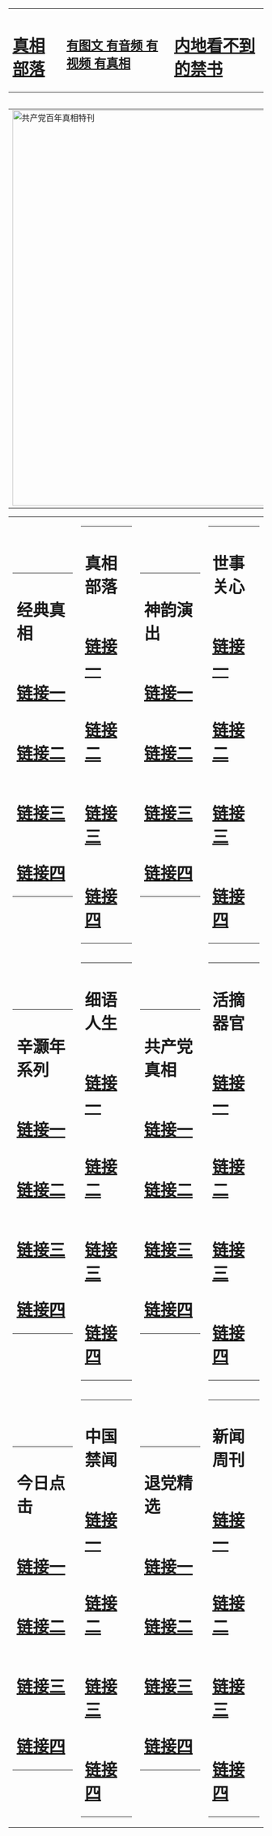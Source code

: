 <table><tr><td><H1><a href="http://zx.hopto.me/8qqh5">真相部落</a></H1></td><td><H2><a href="http://zx.hopto.me/b6mmy">有图文 有音频 有视频 有真相</a></H2><td><H1><a href="http://zx.hopto.me/3re45"> 内地看不到的禁书</a></H1></td></table><table><table><tr><td><a href="http://zx.hopto.me/c7zhs"><img src="http://9456.j91.redexplode.net/zx/bngcd/gcdbnzx.jpg" width="780"  border="0" alt="共产党百年真相特刊"></a></td></tr></table><table><tr><td><table><tr><td ><h1>经典真相</h1></td></tr><tr><td><h1>  <a href="http://zx.hopto.me/72vdm" target=_blank>链接一</a>  </h1></td></tr><tr><td><h1>  <a href="http://zx.hopto.me/1rfyr" target=_blank>链接二</a>  </h1></td></tr><tr><td><h1>  <a href="http://zx.hopto.me/nlibl" target=_blank>链接三</a>  </h1></td></tr><tr><td><h1>  <a href="http://zx.hopto.me/m9p3-" target=_blank>链接四</a>  </h1></td></tr></table></td><td><table><tr><td ><h1>真相部落</h1></td></tr><tr><td><h1>  <a href="http://zx.hopto.me/umlos" target=_blank>链接一</a>  </h1></td></tr><tr><td><h1>  <a href="http://zx.hopto.me/yze60" target=_blank>链接二</a>  </h1></td></tr><tr><td><h1>  <a href="http://zx.hopto.me/o-1lv" target=_blank>链接三</a>  </h1></td></tr><tr><td><h1>  <a href="http://zx.hopto.me/k7z12" target=_blank>链接四</a>  </h1></td></tr></table></td><td><table><tr><td ><h1>神韵演出</h1></td></tr><tr><td><h1>  <a href="http://zx.hopto.me/cr136" target=_blank>链接一</a>  </h1></td></tr><tr><td><h1>  <a href="http://zx.hopto.me/2hm6g" target=_blank>链接二</a>  </h1></td></tr><tr><td><h1>  <a href="http://zx.hopto.me/t2nij" target=_blank>链接三</a>  </h1></td></tr><tr><td><h1>  <a href="http://zx.hopto.me/6b6z1" target=_blank>链接四</a>  </h1></td></tr></table></td><td><table><tr><td ><h1>世事关心</h1></td></tr><tr><td><h1>  <a href="http://zx.hopto.me/cvsd-" target=_blank>链接一</a>  </h1></td></tr><tr><td><h1>  <a href="http://zx.hopto.me/yb9yr" target=_blank>链接二</a>  </h1></td></tr><tr><td><h1>  <a href="http://zx.hopto.me/lv81a" target=_blank>链接三</a>  </h1></td></tr><tr><td><h1>  <a href="http://zx.hopto.me/fhrzh" target=_blank>链接四</a>  </h1></td></tr></table></td></tr><tr><td><table><tr><td ><h1>辛灏年系列</h1></td></tr><tr><td><h1>  <a href="http://zx.hopto.me/16q70" target=_blank>链接一</a>  </h1></td></tr><tr><td><h1>  <a href="http://zx.hopto.me/3hg6n" target=_blank>链接二</a>  </h1></td></tr><tr><td><h1>  <a href="http://zx.hopto.me/729gz" target=_blank>链接三</a>  </h1></td></tr><tr><td><h1>  <a href="http://zx.hopto.me/ao001" target=_blank>链接四</a>  </h1></td></tr></table></td><td><table><tr><td ><h1>细语人生</h1></td></tr><tr><td><h1>  <a href="http://zx.hopto.me/wn1gd" target=_blank>链接一</a>  </h1></td></tr><tr><td><h1>  <a href="http://zx.hopto.me/zyuuk" target=_blank>链接二</a>  </h1></td></tr><tr><td><h1>  <a href="http://zx.hopto.me/ikjh7" target=_blank>链接三</a>  </h1></td></tr><tr><td><h1>  <a href="http://zx.hopto.me/nwdw1" target=_blank>链接四</a>  </h1></td></tr></table></td><td><table><tr><td ><h1>共产党真相</h1></td></tr><tr><td><h1>  <a href="http://zx.hopto.me/6bpwl" target=_blank>链接一</a>  </h1></td></tr><tr><td><h1>  <a href="http://zx.hopto.me/5oc01" target=_blank>链接二</a>  </h1></td></tr><tr><td><h1>  <a href="http://zx.hopto.me/8w3ew" target=_blank>链接三</a>  </h1></td></tr><tr><td><h1>  <a href="http://zx.hopto.me/eaosi" target=_blank>链接四</a>  </h1></td></tr></table></td><td><table><tr><td ><h1>活摘器官</h1></td></tr><tr><td><h1>  <a href="http://zx.hopto.me/w9q0k" target=_blank>链接一</a>  </h1></td></tr><tr><td><h1>  <a href="http://zx.hopto.me/dxrdm" target=_blank>链接二</a>  </h1></td></tr><tr><td><h1>  <a href="http://zx.hopto.me/jtu-3" target=_blank>链接三</a>  </h1></td></tr><tr><td><h1>  <a href="http://zx.hopto.me/3ssy3" target=_blank>链接四</a>  </h1></td></tr></table></td></tr><tr><td><table><tr><td ><h1>今日点击</h1></td></tr><tr><td><h1>  <a href="http://zx.hopto.me/j3c2t" target=_blank>链接一</a>  </h1></td></tr><tr><td><h1>  <a href="http://zx.hopto.me/al6us" target=_blank>链接二</a>  </h1></td></tr><tr><td><h1>  <a href="http://zx.hopto.me/jp4tm" target=_blank>链接三</a>  </h1></td></tr><tr><td><h1>  <a href="http://zx.hopto.me/yz8nn" target=_blank>链接四</a>  </h1></td></tr></table></td><td><table><tr><td ><h1>中国禁闻</h1></td></tr><tr><td><h1>  <a href="http://zx.hopto.me/0y2-y" target=_blank>链接一</a>  </h1></td></tr><tr><td><h1>  <a href="http://zx.hopto.me/qzt72" target=_blank>链接二</a>  </h1></td></tr><tr><td><h1>  <a href="http://zx.hopto.me/i5kdf" target=_blank>链接三</a>  </h1></td></tr><tr><td><h1>  <a href="http://zx.hopto.me/ws5s1" target=_blank>链接四</a>  </h1></td></tr></table></td><td><table><tr><td ><h1>退党精选</h1></td></tr><tr><td><h1>  <a href="http://zx.hopto.me/lam89" target=_blank>链接一</a>  </h1></td></tr><tr><td><h1>  <a href="http://zx.hopto.me/o1e--" target=_blank>链接二</a>  </h1></td></tr><tr><td><h1>  <a href="http://zx.hopto.me/v5muv" target=_blank>链接三</a>  </h1></td></tr><tr><td><h1>  <a href="http://zx.hopto.me/-6tjp" target=_blank>链接四</a>  </h1></td></tr></table></td><td><table><tr><td ><h1>新闻周刊</h1></td></tr><tr><td><h1>  <a href="http://zx.hopto.me/2e6xq" target=_blank>链接一</a>  </h1></td></tr><tr><td><h1>  <a href="http://zx.hopto.me/y9nmu" target=_blank>链接二</a>  </h1></td></tr><tr><td><h1>  <a href="http://zx.hopto.me/nodrp" target=_blank>链接三</a>  </h1></td></tr><tr><td><h1>  <a href="http://zx.hopto.me/29u2a" target=_blank>链接四</a>  </h1></td></tr></table></td></tr></table>
